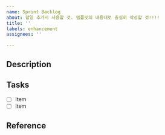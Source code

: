 ```yaml
---
name: Sprint Backlog
about: 할일 추가시 사용할 것. 템플릿의 내용대로 충실히 작성할 것!!!!
title: ''
labels: enhancement
assignees: ''

---
```


## Description

## Tasks

-[ ] Item
-[ ] Item

## Reference

